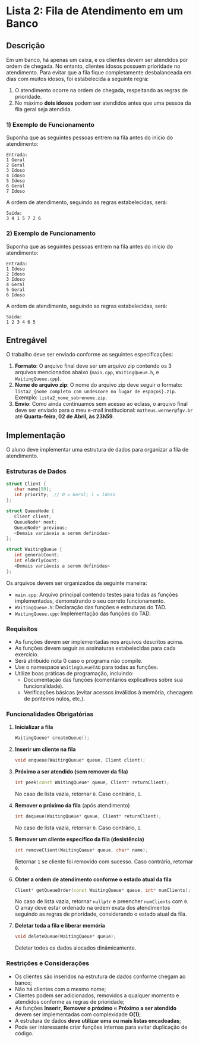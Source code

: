 # Lista 2: Fila de Atendimento em um Banco

## Descrição

Em um banco, há apenas um caixa, e os clientes devem ser atendidos por ordem de chegada. No entanto, clientes idosos possuem prioridade no atendimento. Para evitar que a fila fique completamente desbalanceada em dias com muitos idosos, foi estabelecida a seguinte regra:

1. O atendimento ocorre na ordem de chegada, respeitando as regras de prioridade.
2. No máximo **dois idosos** podem ser atendidos antes que uma pessoa da fila geral seja atendida.

### 1) Exemplo de Funcionamento

Suponha que as seguintes pessoas entrem na fila antes do início do atendimento:

```
Entrada:
1 Geral
2 Geral
3 Idoso
4 Idoso
5 Idoso
6 Geral
7 Idoso
```

A ordem de atendimento, seguindo as regras estabelecidas, será:

```
Saída:
3 4 1 5 7 2 6
```

### 2) Exemplo de Funcionamento

Suponha que as seguintes pessoas entrem na fila antes do início do atendimento:

```
Entrada:
1 Idoso
2 Idoso
3 Idoso
4 Geral
5 Geral
6 Idoso
```

A ordem de atendimento, seguindo as regras estabelecidas, será:

```
Saída:
1 2 3 4 6 5
```


## Entregável
O trabalho deve ser enviado conforme as seguintes especificações:
1. **Formato**: O arquivo final deve ser um arquivo zip contendo os 3 arquivos mencionados abaixo (`main.cpp`, `WaitingQueue.h`, e `WaitingQueue.cpp`).
2. **Nome do arquivo zip**: O nome do arquivo zip deve seguir o formato: `lista2_{nome completo com undescore no lugar de espaços}.zip`. Exemplo: `lista2_nome_sobrenome.zip`.
3. **Envio**: Como ainda continuamos sem acesso ao eclass, o arquivo final deve ser enviado para o meu e-mail institucional: `matheus.werner@fgv.br` até **Quarta-feira, 02 de Abril, às 23h59**.

## Implementação

O aluno deve implementar uma estrutura de dados para organizar a fila de atendimento.

### Estruturas de Dados

```cpp
struct Client {
   char name[50];
   int priority;  // 0 = Geral; 1 = Idoso
};

struct QueueNode {
   Client client;
   QueueNode* next;
   QueueNode* previous;
   <Demais variáveis a serem definidas>
};

struct WaitingQueue {
   int generalCount;
   int elderlyCount;
   <Demais variáveis a serem definidas>
};
```

Os arquivos devem ser organizados da seguinte maneira:
- `main.cpp`: Arquivo principal contendo testes para todas as funções implementadas, demonstrando o seu correto funcionamento.
- `WaitingQueue.h`: Declaração das funções e estruturas do TAD.
- `WaitingQueue.cpp`: Implementação das funções do TAD.

### Requisitos
* As funções devem ser implementadas nos arquivos descritos acima.
* As funções devem seguir as assinaturas estabelecidas para cada exercício.
* Será atribuído nota 0 caso o programa não compile.
* Use o namespace `WaitingQueueTAD` para todas as funções.
* Utilize boas práticas de programação, incluindo:
    - Documentação das funções (comentários explicativos sobre sua funcionalidade).
    - Verificações básicas (evitar acessos inválidos à memória, checagem de ponteiros nulos, etc.).

### Funcionalidades Obrigatórias

1. **Inicializar a fila**
   ```cpp
   WaitingQueue* createQueue();
   ```
   
2. **Inserir um cliente na fila**
   ```cpp
   void enqueue(WaitingQueue* queue, Client client);
   ```

3. **Próximo a ser atendido (sem remover da fila)**
   ```cpp
   int peek(const WaitingQueue* queue, Client* returnClient);
   ```
   No caso de lista vazia, retornar `0`. Caso contrário, `1`.

4. **Remover o próximo da fila** (após atendimento)
   ```cpp
   int dequeue(WaitingQueue* queue, Client* returnClient);
   ```
   No caso de lista vazia, retornar `0`. Caso contrário, `1`.

5. **Remover um cliente específico da fila (desistência)**
   ```cpp
   int removeClient(WaitingQueue* queue, char* name);
   ```
   Retornar `1` se cliente foi removido com sucesso. Caso contrário, retornar `0`.

6. **Obter a ordem de atendimento conforme o estado atual da fila**
   ```cpp
   Client* getQueueOrder(const WaitingQueue* queue, int* numClients);
   ```
   No caso de lista vazia, retornar `nullptr` e preencher `numClients` com `0`.\
   O array deve estar ordenado na ordem exata dos atendimentos seguindo as regras de prioridade, considerando o estado atual da fila.

7. **Deletar toda a fila e liberar memória**
   ```cpp
   void deleteQueue(WaitingQueue* queue);
   ```
   Deletar todos os dados alocados dinâmicamente.

### Restrições e Considerações

- Os clientes são inseridos na estrutura de dados conforme chegam ao banco;
- Não há clientes com o mesmo nome;
- Clientes podem ser adicionados, removidos a qualquer momento e atendidos conforme as regras de prioridade;
- As funções **Inserir**, **Remover o próximo** e **Próximo a ser atendido** devem ser implementadas com complexidade **O(1)**;
- A estrutura de dados **deve utilizar uma ou mais listas encadeadas**;
- Pode ser interessante criar funções internas para evitar duplicação de código.
